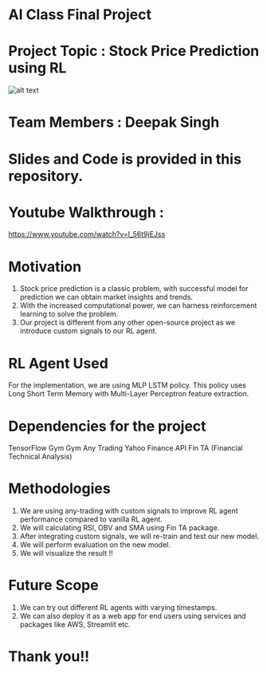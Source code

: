 # AI Class Final Project 

# Project Topic : Stock Price Prediction using RL

![alt text](https://www.stockmarketeye.com/blog/wp-content/uploads/2015/04/end-of-day-stock-prices.png)


# Team Members : Deepak Singh 

# Slides and Code is provided in this repository.

# Youtube Walkthrough : 

https://www.youtube.com/watch?v=I_56t9jEJss 

# Motivation 
1. Stock price prediction is a classic problem, with successful model for
prediction we can obtain market insights and trends.
2. With the increased computational power, we can harness reinforcement
learning to solve the problem.
3. Our project is different from any other open-source project as we introduce
custom signals to our RL agent.

# RL Agent Used 

For the implementation, we are using MLP LSTM policy. This policy uses Long Short Term Memory with Multi-Layer Perceptron feature
extraction.

# Dependencies for the project 

TensorFlow 
Gym
Gym Any Trading
Yahoo Finance API
Fin TA (Financial Technical Analysis)

# Methodologies

1. We are using any-trading with custom signals to improve RL agent
performance compared to vanilla RL agent.
2. We will calculating RSI, OBV and SMA using Fin TA package.
3. After integrating custom signals, we will re-train and test our new model.
4. We will perform evaluation on the new model.
5. We will visualize the result !!

# Future Scope 

1. We can try out different RL agents with varying timestamps.
2. We can also deploy it as a web app for end users using services and packages like AWS, Streamlit etc.

# Thank you!!

